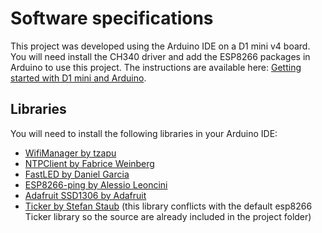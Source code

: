 # Software specifications

This project was developed using the Arduino IDE on a D1 mini v4 board. You will need install the CH340 driver and add the ESP8266 packages in Arduino to use this project. The instructions are available here: [Getting started with D1 mini and Arduino](https://www.wemos.cc/en/latest/tutorials/d1/get_started_with_arduino_d1.html).

## Libraries

You will need to install the following libraries in your Arduino IDE:
- [WifiManager by tzapu](https://github.com/tzapu/WiFiManager)
- [NTPClient by Fabrice Weinberg](https://github.com/arduino-libraries/NTPClient)
- [FastLED by Daniel Garcia](https://github.com/FastLED/FastLED)
- [ESP8266-ping by Alessio Leoncini](https://github.com/bluemurder/esp8266-ping)
- [Adafruit SSD1306 by Adafruit](https://github.com/adafruit/Adafruit_SSD1306)
- [Ticker by Stefan Staub](https://github.com/sstaub/Ticker) (this library conflicts with the default esp8266 Ticker library so the source are already included in the project folder)
